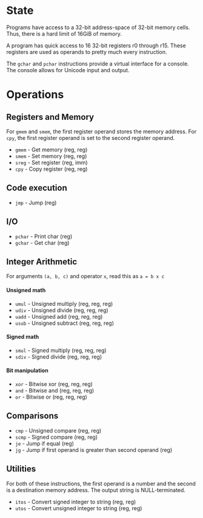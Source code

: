 # State

Programs have access to a 32-bit address-space of 32-bit memory cells. Thus, there is a hard limit of 16GiB of memory.

A program has quick access to 16 32-bit registers r0 through r15. These registers are used as operands to pretty much every instruction.

The `gchar` and `pchar` instructions provide a virtual interface for a console. The console allows for Unicode input and output.

# Operations

## Registers and Memory

For `gmem` and `smem`, the first register operand stores the memory address. For `cpy`, the first register operand is set to the second register operand.

 * `gmem` - Get memory (reg, reg)
 * `smem` - Set memory (reg, reg)
 * `sreg` - Set register (reg, imm)
 * `cpy` - Copy register (reg, reg)

## Code execution

 * `jmp` - Jump (reg)

## I/O

 * `pchar` - Print char (reg)
 * `gchar` - Get char (reg) 

## Integer Arithmetic

For arguments `(a, b, c)` and operator `x`, read this as `a = b x c`

#### Unsigned math

 * `umul` - Unsigned multiply (reg, reg, reg)
 * `udiv` - Unsigned divide (reg, reg, reg)
 * `uadd` - Unsigned add (reg, reg, reg)
 * `usub` - Unsigned subtract (reg, reg, reg)

#### Signed math

 * `smul` - Signed multiply (reg, reg, reg)
 * `sdiv` - Signed divide (reg, reg, reg)

#### Bit manipulation

 * `xor` - Bitwise xor (reg, reg, reg)
 * `and` - Bitwise and (reg, reg, reg) 
 * `or` - Bitwise or (reg, reg, reg)

## Comparisons

 * `cmp` - Unsigned compare (reg, reg)
 * `scmp` - Signed compare (reg, reg)
 * `je` - Jump if equal (reg)
 * `jg` - Jump if first operand is greater than second operand (reg)

## Utilities

For both of these instructions, the first operand is a number and the second is a destination memory address. The output string is NULL-terminated.

 * `itos` - Convert signed integer to string (reg, reg)
 * `utos` - Convert unsigned integer to string (reg, reg)
